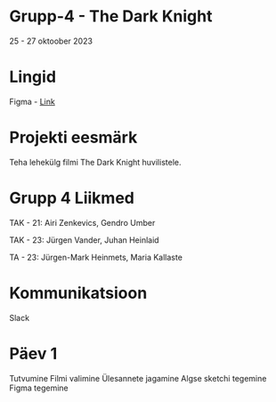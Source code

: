 # Grupp-4 - The Dark Knight

25 - 27 oktoober 2023

# Lingid
Figma - [Link](https://www.figma.com/file/Kwk7bkDrHv9pB6saqIEbdd/The-Dark-Knight?type=design&node-id=0-1&mode=design&t=WMd09fI1eixsB1It-0)

# Projekti eesmärk
Teha lehekülg filmi The Dark Knight huvilistele.

# Grupp 4 Liikmed
TAK - 21: Airi Zenkevics, Gendro Umber

TAK - 23: Jürgen Vander, Juhan Heinlaid

TA - 23: Jürgen-Mark Heinmets, Maria Kallaste



# Kommunikatsioon

Slack


# Päev 1
Tutvumine
Filmi valimine
Ülesannete jagamine
Algse sketchi tegemine
Figma tegemine


